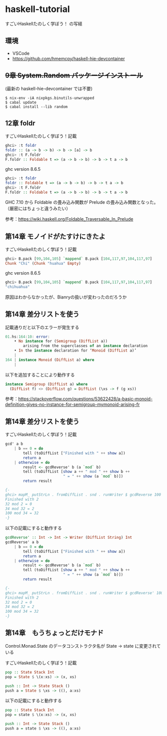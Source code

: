 # haskell-tutorial

すごいHaskellたのしく学ぼう！ の写経

## 環境

- VSCode
- https://github.com/hmemcpy/haskell-hie-devcontainer

## ~~9章 System.Random パッケージインストール~~

(最新の haskell-hie-devcontainer では不要)

```
$ nix-env -iA nixpkgs.binutils-unwrapped
$ cabal update
$ cabal install --lib random
```

## 12章 foldr

すごいHaskellたのしく学ぼう！記載

```haskell
ghci> :t foldr
foldr :: (a -> b -> b) -> b -> [a] -> b
ghci> :t F.foldr
F.foldr :: Foldable t => (a -> b -> b) -> b -> t a -> b
```

ghc version 8.6.5

```haskell
ghci> :t foldr
foldr :: Foldable t => (a -> b -> b) -> b -> t a -> b
ghci> :t F.foldr
F.foldr :: Foldable t => (a -> b -> b) -> b -> t a -> b
```

GHC 7.10 から Foldable の畳み込み関数が Prelude の畳み込み関数となった。
（厳密にはちょっと違うみたい）

参考：https://wiki.haskell.org/Foldable_Traversable_In_Prelude


## 第14章 モノイドがたすけにきたよ

すごいHaskellたのしく学ぼう！記載

```haskell
ghci> B.pack [99,104,105] `mappend` B.pack [104,117,97,104,117,97]
Chunk "Chi" (Chunk "huahua" Empty)
```

ghc version 8.6.5

```haskell
ghci> B.pack [99,104,105] `mappend` B.pack [104,117,97,104,117,97]
"chihuahua"
```

原因はわからなかったが、Bianryの扱いが変わったのだろうか


## 第14章 差分リストを使う

記載通りだと以下のエラーが発生する

```haskell
01.hs:164:10: error:
    • No instance for (Semigroup (DiffList a))
        arising from the superclasses of an instance declaration
    • In the instance declaration for ‘Monoid (DiffList a)’
    |
164 | instance Monoid (DiffList a) where
    |
```

以下を追加することにより動作する

```haskell
instance Semigroup (DiffList a) where
  (DiffList f) <> (DiffList g) = DiffList (\xs -> f (g xs))
```

参考：https://stackoverflow.com/questions/53622428/a-basic-monoid-definition-gives-no-instance-for-semigroup-mymonoid-arising-fr


## 第14章 差分リストを使う

すごいHaskellたのしく学ぼう！記載

```haskell
gcd' a b
    | b == 0 = do
        tell (toDiffList ["Finished with " ++ show a])
        return a
    | otherwise = do
        result <- gcdReverse' b (a `mod` b)
        tell (toDiffList [show a ++ " mod " ++ show b ++
                          " = " ++ show (a `mod` b)])
        return result

{-
ghci> mapM_ putStrLn . fromDiffList . snd . runWriter $ gcdReverse 100 34
Finished with 2
32 mod 2 = 0
34 mod 32 = 2
100 mod 34 = 32
-}
```

以下の記載にすると動作する

```haskell
gcdReverse' :: Int -> Int -> Writer (DiffList String) Int
gcdReverse' a b
    | b == 0 = do
        tell (toDiffList ["Finished with " ++ show a])
        return a
    | otherwise = do
        result <- gcdReverse' b (a `mod` b)
        tell (toDiffList [show a ++ " mod " ++ show b ++
                          " = " ++ show (a `mod` b)])
        return result

{-
ghci> mapM_ putStrLn . fromDiffList . snd . runWriter $ gcdReverse' 100 34
Finished with 2
32 mod 2 = 0
34 mod 32 = 2
100 mod 34 = 32
-}
```

## 第14章　もうちょっとだけモナド

Control.Monad.State のデータコンストラクタ名が State → state に変更されている

すごいHaskellたのしく学ぼう！記載

```haskell
pop :: State Stack Int
pop = State $ \(x:xs) -> (x, xs)

push :: Int -> State Stack ()
push a = State $ \xs -> ((), a:xs)
```

以下の記載にすると動作する

```haskell
pop :: State Stack Int
pop = state $ \(x:xs) -> (x, xs)

push :: Int -> State Stack ()
push a = state $ \xs -> ((), a:xs)
```
